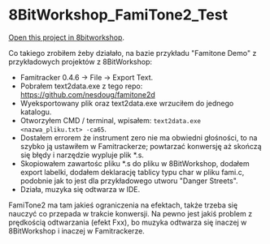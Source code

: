 8BitWorkshop_FamiTone2_Test
=====

[Open this project in 8bitworkshop](http://8bitworkshop.com/redir.html?platform=nes&githubURL=https%3A%2F%2Fgithub.com%2Fverteks16%2F8BitWorkshop_FamiTone2_Test&file=fami.c).

 Co takiego zrobiłem żeby działało, na bazie przykładu "Famitone Demo" z przykładowych projektów z 8BitWorkshop:
- Famitracker 0.4.6 -> File -> Export Text.
- Pobrałem text2data.exe z tego repo: https://github.com/nesdoug/famitone2d
- Wyeksportowany plik oraz text2data.exe wrzuciłem do jednego katalogu.
- Otworzyłem CMD / terminal, wpisałem: `text2data.exe <nazwa_pliku.txt> -ca65`.
- Dostałem errorem że instrument zero nie ma obwiedni głośności, to na szybko ją ustawiłem w Famitrackerze; powtarzać konwersję aż skończą się błędy i narzędzie wypluje plik *.s.
- Skopiowałem zawartośc pliku *.s do pliku w 8BitWorkshop, dodałem export labelki, dodałem deklarację tablicy typu char w pliku fami.c, podobnie jak to jest dla przykładowego utworu "Danger Streets".
- Działa, muzyka się odtwarza w IDE.

FamiTone2 ma tam jakieś ograniczenia na efektach, także trzeba się nauczyć co przepada w trakcie konwersji. Na pewno jest jakiś problem z prędkością odtwarzania (efekt Fxx), bo muzyka odtwarza się inaczej w 8BitWorkshop i inaczej w Famitrackerze.
